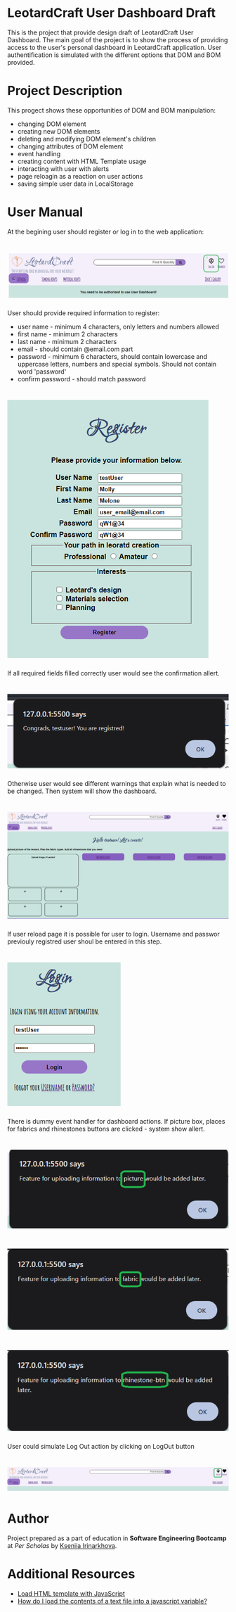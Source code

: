 # LeotardCraft User Dashboard Draft
This is the project that provide design draft of LeotardCraft User Dashboard. The main goal of the project is to show the process of providing access to the user's personal dashboard in LeotardCraft application. User authentification is simulated with the different options that DOM and BOM provided.
# Project Description
This progect shows these opportunities of DOM and BOM manipulation:
- changing DOM element
- creating new DOM elements
- deleting and modifying DOM element's children
- changing attributes of DOM element
- event handling
- creating content with HTML Template usage
- interacting with user with alerts
- page reloagin as a reaction on user actions
- saving simple user data in LocalStorage

# User Manual
At the begining user should register or log in to the web application:

# ![First Step](/readme_img/1.png "Personal menu")

User should provide required information to register:
- user name - minimum 4 characters, only letters and numbers allowed
- first name - minimum 2 characters
- last name - minimum 2 characters
- email - should contain @email.com part
- password - minimum 6 characters, should contain lowercase and uppercase letters, numbers and special symbols. Should not contain word 'password'
- confirm password - should match password

# ![Registration Form](/readme_img/2.png "Registration Form")

If all required fields filled correctly user would see the confirmation allert.

# ![Confirmation](/readme_img/3.png "Confirmation Allert")

Otherwise user would see different warnings that explain what is needed to be changed.
Then system will show the dashboard.

# ![DashBord](/readme_img/4.png "Dashboard layout")

If user reload page it is possible for user to login.
Username and passwor previouly registred user shoul be entered in this step.

# ![Login](/readme_img/5.png "Login form")

There is dummy event handler for dashboard actions. If picture box, places for fabrics and rhinestones buttons are clicked - system show allert.

# ![Picture block is clicked](/readme_img/6.png)

# ![Fabric blocks are clicked](/readme_img/7.png)

# ![Add diferent kinds of rhinestones buttons are clicked](/readme_img/8.png)

User could simulate Log Out action by clicking on LogOut button

# ![LogOut](/readme_img/9.png "Authenticated user personal menu") 

# Author
Project prepared as a part of education in **Software Engineering Bootcamp** at *Per Scholas* by [Kseniia Irinarkhova](https://www.linkedin.com/in/kseniia-irinarkhova/).

# Additional Resources
- [Load HTML template with JavaScript](https://stackoverflow.com/questions/6451169/load-html-template-with-javascript)
- [How do I load the contents of a text file into a javascript variable?](https://stackoverflow.com/questions/196498/how-do-i-load-the-contents-of-a-text-file-into-a-javascript-variable)